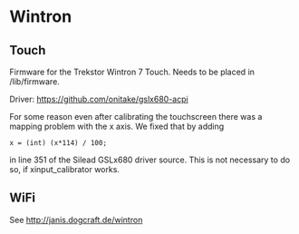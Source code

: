 # Wintron
## Touch 
Firmware for the Trekstor Wintron 7 Touch.
Needs to be placed in /lib/firmware.

Driver: https://github.com/onitake/gslx680-acpi

For some reason even after calibrating the touchscreen there was a mapping problem with the x axis.
We fixed that by adding
```
x = (int) (x*114) / 100;
```
in line 351 of the Silead GSLx680 driver source. This is not necessary to do so, if xinput_calibrator works.

## WiFi
See http://janis.dogcraft.de/wintron
